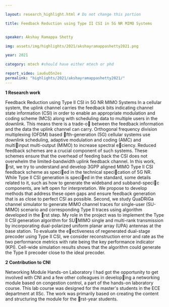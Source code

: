 ```yaml
---

layout: research_highlight.html # Do not change this portion

title: Feedback Reduction using Type II CSI in 5G NR MIMO Systems


speaker: Akshay Ramappa Shetty

img: assets/img/highlights/2021/akshayramappashetty2021.png

year: 2021

category: mtech #should have either mtech or phd

report_video: iau6uO5n2es
permalink: "highlights/2021/akshayramappashetty2021/"
---
```



**1 Research work**

Feedback Reduction using Type II
CSI in 5G NR MIMO Systems
In a cellular system, the uplink channel carries the feedback bits indicating channel
state information (CSI) in order to enable an appropriate modulation and coding scheme
(MCS) along with scheduling data to multiple users in the downlink. This means there is
a trade-o between the feedback information and the data the uplink channel can carry.
Orthogonal frequency division multiplexing (OFDM) based fth-generation (5G) cellular
systems use downlink scheduling, adaptive modulation and coding (AMC) and multiinput multi-output (MIMO) to increase spectral eciency. Reduced feedback schemes
are a crucial component of such systems. These schemes ensure that the overhead of
feeding back the CSI does not overwhelm the limited-bandwidth uplink feedback channel.
In this work, rst, we try to understand and develop 3GPP aligned MIMO Type II CSI
feedback scheme as specied in the technical specication of 5G NR. While Type II CSI
generation is specied in the standard, some details related to it, such as how to generate
the wideband and subband-specic components, are left open for interpretation. We
propose to develop methods that address these open gaps and ensure feedback generation
that is as close to perfect CSI as possible. Second, we study QuaDRiGa channel simulator
to generate MIMO channel traces for single-user (SU-MIMO) scenario and corresponding
Type II traces using algorithm developed in the rst step.
My role in the project was to implement the Type II CSI generation algorithm for SUMIMO single and multi-rank transmission by incorporating dual-polarized uniform planar
array (UPA) antennas at the base station. To evaluate the eectiveness of regenerated
dual-stage precoder using Type II CSI, we consider reconstruction error and rate as the
two performance metrics with rate being the key performance indicator (KPI). Cell-wide
simulation results shows that the algorithm could generate the Type II precoder close to
the ideal precoder.

**2 Contribution to CNI** 

Networking Module Hands-on Laboratory
I had got the opportunity to get involved with CNI and a few other colleagues in developing a networking module based on congestion control, a part of the hands-on laboratory
course. This lab course was designed for the master's students in the ECE department at
IISc. The work was primarily based on creating the content and structuring the module
for the rst-year students.
